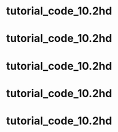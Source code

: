 # tutorial_code_10.2hd
# tutorial_code_10.2hd
# tutorial_code_10.2hd
# tutorial_code_10.2hd
# tutorial_code_10.2hd
